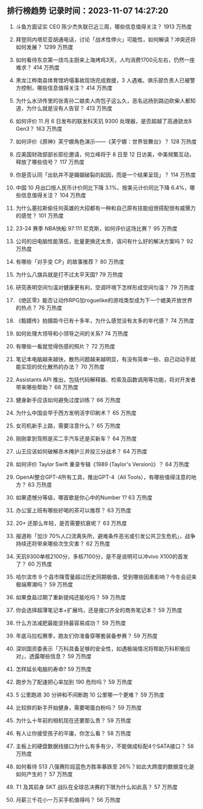
## 排行榜趋势 记录时间：2023-11-07 14:27:20
  
  1. 斗鱼方面证实 CEO 陈少杰失联已近三周，哪些信息值得关注？ 1913 万热度
    
  2. 拜登同内塔尼亚胡通电话，讨论「战术性停火」可能性，如何解读？冲突还将如何发展？ 1299 万热度
    
  3. 如何看待东京第一烧鸟主厨来上海烤鸡3天，人均消费1700元左右，仍然一座难求？ 414 万热度
    
  4. 黑龙江桦南县体育馆坍塌事故现场完成救援，3 人遇难。俱乐部负责人已被警方控制，哪些信息值得关注？ 414 万热度
    
  5. 为什么水浒传里的张青孙二娘卖人肉包子这么久，恶名远扬到路边砍柴人都知道，为什么就是没有人告官？ 413 万热度
    
  6. 如何评价 11 月 6 日发布的联发科天玑 9300 处理器，是否超越了高通骁龙8 Gen3？ 163 万热度
    
  7. 如何评价《原神》芙宁娜角色演示——《芙宁娜：世界皆舞台》？ 128 万热度
    
  8. 应美国财政部部长耶伦邀请，何立峰将于 8 日至 12 日访美，中美频繁互动，释放了哪些信号？ 117 万热度
    
  9. 你是否认同「出轨并不是婚姻破裂的起因，而是一个结果呈现」？ 114 万热度
    
  10. 中国 10 月出口按人民币计价同比下降 3.1%，按美元计价同比下降 6.4%，哪些信息值得关注？ 104 万热度
    
  11. 为什么塞拉斯偷任何英雄的大招都有一种和自己原有技能组很搭配很有威慑力的感觉？ 101 万热度
    
  12. 23-24 赛季 NBA快船 97:111 尼克斯，如何评价这场比赛？ 95 万热度
    
  13. 公司的旧电脑性能落伍，批量更换还太贵，请问有什么好的解决方案吗？ 92 万热度
    
  14. 有哪些「对手变 CP」的故事推荐？ 80 万热度
    
  15. 为什么八旗兵就是打不过太平天国? 79 万热度
    
  16. 研究表明空间匀温对健康更有利，空调环境下怎样形成空间匀温？ 79 万热度
    
  17. 《绝区零》能否让动作RPG加roguelike的游戏类型成为下一个媲美开放世界的热点？ 76 万热度
    
  18. 《甄嬛传》拍摄距今已有十多年，为什么感觉没有太多的年代感？ 74 万热度
    
  19. 如何处理大领导和小领导之间的关系? 74 万热度
    
  20. 有哪些一看就觉得伤感的照片？ 72 万热度
    
  21. 笔记本电脑越来越快，散热问题越来越明显，有没有简单一些、自己动动手就能实现的优化散热的办法？ 70 万热度
    
  22. Assistants API 推出，包括代码解释器、检索及函数调用等功能，将对开发者带来哪些帮助？ 68 万热度
    
  23. 健身新手应该如何避免过度训练？ 66 万热度
    
  24. 为什么中国会早于西方发明活字印刷术？ 65 万热度
    
  25. 女司机新手上路，需要注意什么？ 65 万热度
    
  26. 刚刚拿到驾照是买二手汽车还是买新车？ 64 万热度
    
  27. 山王应该如何破解赤木掩护三井投三分战术？ 64 万热度
    
  28. 如何评价 Taylor Swift 重录专辑《1989 (Taylor's Version)》？ 64 万热度
    
  29. OpenAI整合GPT-4所有工具，推出GPT-4（All Tools），有哪些值得注意的地方？ 63 万热度
    
  30. 如果遗憾分等级，哪首歌是你心中的Number 1? 63 万热度
    
  31. 办公室上班有哪些好喝的茶可以推荐？ 63 万热度
    
  32. 20+ 还那么年轻，是否需要抗衰呢？ 63 万热度
    
  33. 报道称「加沙 70%人口流离失所，避难条件恶劣或引发公共卫生危机」，战争持续还将带来哪些次生灾害？ 62 万热度
    
  34. 天玑9300单核2100分，多核7100分，是不是说明可以冲vivo X100的首发了？ 60 万热度
    
  35. 哈尔滨市 9 个县市降雪量超过历史同期极值，受到哪些因素影响？今冬会迎来极端寒潮吗？ 59 万热度
    
  36. 如果食盐过期了重新提纯还能吃吗？ 59 万热度
    
  37. 你会选择超薄笔记本+扩展坞，还是接口齐全的商务笔记本？ 59 万热度
    
  38. 什么方法减肥最能坚持最容易成功？ 59 万热度
    
  39. 年底马拉松赛季，跑友们你准备穿哪套装备参赛？ 59 万热度
    
  40. 深圳国资委表示「万科具备足够的安全性，如遇极端情况将帮助万科积极应对」，透露哪些信息？ 59 万热度
    
  41. 怎样延长电脑的寿命? 59 万热度
    
  42. 跑步为了配速把心率加到 190 危险吗？ 59 万热度
    
  43. 5 公里跑进 30 分钟和不间断跑 10 公里哪一个更难？ 59 万热度
    
  44. 比较胖的新手开始健身，需要喝蛋白粉吗？ 59 万热度
    
  45. 为什么十年前的相机现在还要那么贵？ 59 万热度
    
  46. 有人让你接受孩子的平庸，你怎么看？ 58 万热度
    
  47. 主板上的硬盘数据线接口为什么有多有少，不能做成标配4个SATA接口？ 58 万热度
    
  48. 如何看待 S13 八强赛阶段蓝色方胜率暴跌至 26%？如此大跨度的数据变化是如何产生的？ 57 万热度
    
  49. T1 及其前身 SKT 战队在全球总决赛的下限为什么如此高？ 57 万热度
    
  50. 月薪三千花小一万买手机值得吗？ 56 万热度
    